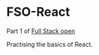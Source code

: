 # FSO-React

Part 1 of [Full Stack open](https://fullstackopen.com/en/)

Practising the basics of React.
